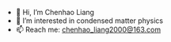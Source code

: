 - 👋 Hi, I’m Chenhao Liang
- 👀 I’m interested in condensed matter physics
- 📫 Reach me: chenhao_liang2000@163.com

<!---
isinglch/isinglch is a ✨ special ✨ repository because its `README.md` (this file) appears on your GitHub profile.
You can click the Preview link to take a look at your changes.
--->
